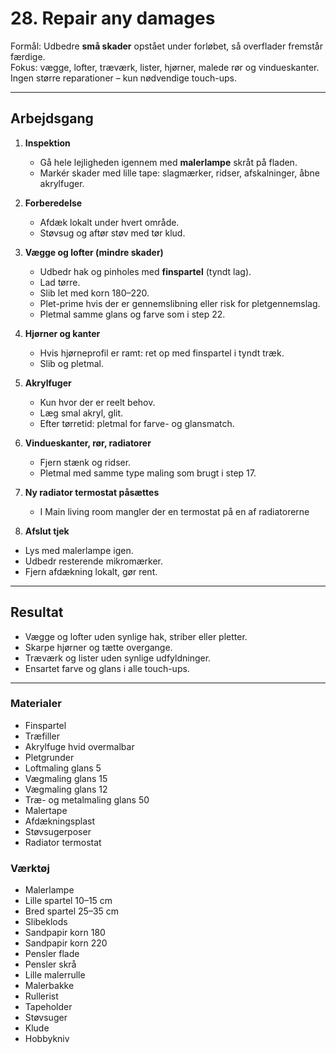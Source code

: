 # 28. Repair any damages

Formål: Udbedre **små skader** opstået under forløbet, så overflader fremstår færdige.  
Fokus: vægge, lofter, træværk, lister, hjørner, malede rør og vindueskanter.  
Ingen større reparationer – kun nødvendige touch-ups.

---

## Arbejdsgang

1. **Inspektion**
   - Gå hele lejligheden igennem med **malerlampe** skråt på fladen.
   - Markér skader med lille tape: slagmærker, ridser, afskalninger, åbne akrylfuger.

2. **Forberedelse**
   - Afdæk lokalt under hvert område.
   - Støvsug og aftør støv med tør klud.

3. **Vægge og lofter (mindre skader)**
   - Udbedr hak og pinholes med **finspartel** (tyndt lag).
   - Lad tørre.
   - Slib let med korn 180–220.
   - Plet-prime hvis der er gennemslibning eller risk for pletgennemslag.
   - Pletmal samme glans og farve som i step 22.

4. **Hjørner og kanter**
   - Hvis hjørneprofil er ramt: ret op med finspartel i tyndt træk.
   - Slib og pletmal.

5. **Akrylfuger**
   - Kun hvor der er reelt behov.
   - Læg smal akryl, glit.
   - Efter tørretid: pletmal for farve- og glansmatch.

6. **Vindueskanter, rør, radiatorer**
   - Fjern stænk og ridser.
   - Pletmal med samme type maling som brugt i step 17.

7. **Ny radiator termostat påsættes**
   - I Main living room mangler der en termostat på en af radiatorerne 

8.  **Afslut tjek**
   - Lys med malerlampe igen.
   - Udbedr resterende mikromærker.
   - Fjern afdækning lokalt, gør rent.

---

## Resultat
- Vægge og lofter uden synlige hak, striber eller pletter.
- Skarpe hjørner og tætte overgange.
- Træværk og lister uden synlige udfyldninger.
- Ensartet farve og glans i alle touch-ups.

---

### Materialer
- Finspartel
- Træfiller
- Akrylfuge hvid overmalbar
- Pletgrunder
- Loftmaling glans 5
- Vægmaling glans 15
- Vægmaling glans 12
- Træ- og metalmaling glans 50
- Malertape
- Afdækningsplast
- Støvsugerposer
- Radiator termostat

### Værktøj
- Malerlampe
- Lille spartel 10–15 cm
- Bred spartel 25–35 cm
- Slibeklods
- Sandpapir korn 180
- Sandpapir korn 220
- Pensler flade
- Pensler skrå
- Lille malerrulle
- Malerbakke
- Rullerist
- Tapeholder
- Støvsuger
- Klude
- Hobbykniv
